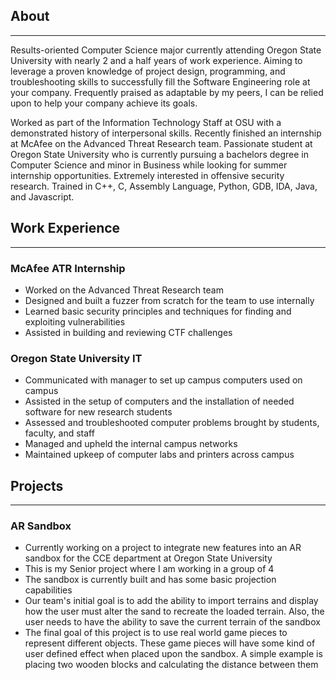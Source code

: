 ## About
---
<p id="main-content">Results-oriented Computer Science major currently attending Oregon State University with nearly 2 and a half
years of work experience. Aiming to leverage a proven knowledge of project design, programming, and
troubleshooting skills to successfully fill the Software Engineering role at your company. Frequently praised as
adaptable by my peers, I can be relied upon to help your company achieve its goals.

Worked as part of the Information Technology Staff at OSU with a demonstrated history of interpersonal skills. Recently finished an internship at McAfee on the Advanced Threat Research team. Passionate student at Oregon State University who is currently pursuing a bachelors degree in Computer Science and minor in Business while looking for summer internship opportunities. Extremely interested in offensive security research. Trained in C++, C, Assembly Language, Python, GDB, IDA, Java, and Javascript.</p>

## Work Experience
---
### McAfee ATR Internship
<p id="main-content">
  <ul>
    <li>Worked on the Advanced Threat Research team</li>
    <li>Designed and built a fuzzer from scratch for the team to use internally</li>
    <li>Learned basic security principles and techniques for finding and exploiting vulnerabilities</li>
    <li>Assisted in building and reviewing CTF challenges</li>
  </ul>
</p>

### Oregon State University IT
<p id="main-content">
  <ul>
    <li>Communicated with manager to set up campus computers used on campus</li>
    <li>Assisted in the setup of computers and the installation of needed software for new research students</li>
    <li>Assessed and troubleshooted computer problems brought by students, faculty, and staff</li>
    <li>Managed and upheld the internal campus networks</li>
    <li>Maintained upkeep of computer labs and printers across campus</li>
  </ul>
</p>


## Projects
---
### AR Sandbox
<p id="main-content">
  <ul>
    <li>Currently working on a project to integrate new features into an AR sandbox for the CCE department at Oregon State University</li>
    <li>This is my Senior project where I am working in a group of 4</li>
    <li>The sandbox is currently built and has some basic projection capabilities</li>
    <li>Our team's initial goal is to add the ability to import terrains and display how the user must alter the sand to recreate the loaded terrain. Also, the user needs to have the ability to save the current terrain of the sandbox</li>
    <li>The final goal of this project is to use real world game pieces to represent different objects. These game pieces will have some kind of user defined effect when placed upon the sandbox. A simple example is placing two wooden blocks and calculating the distance between them</li>
  </ul>
</p>
